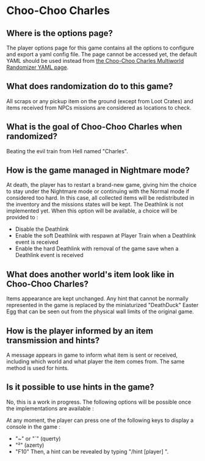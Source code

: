 # Choo-Choo Charles

## Where is the options page?
The player options page for this game contains all the options to configure and export a yaml config file.
The page cannot be accessed yet, the default YAML should be used instead from [the Choo-Choo Charles Multiworld Randomizer YAML page](https://github.com/lgbarrere/CCCharles-Random/blob/main/Release/CCCharles.yaml).

## What does randomization do to this game?
All scraps or any pickup item on the ground (except from Loot Crates) and items received from NPCs missions are considered as locations to check.

## What is the goal of Choo-Choo Charles when randomized?
Beating the evil train from Hell named "Charles".

## How is the game managed in Nightmare mode?
At death, the player has to restart a brand-new game, giving him the choice to stay under the Nightmare mode or continuing with the Normal mode if considered too hard.
In this case, all collected items will be redistributed in the inventory and the missions states will be kept.
The Deathlink is not implemented yet. When this option will be available, a choice will be provided to :
* Disable the Deathlink
* Enable the soft Deathlink with respawn at Player Train when a Deathlink event is received
* Enable the hard Deathlink with removal of the game save when a Deathlink event is received

## What does another world's item look like in Choo-Choo Charles?
Items appearance are kept unchanged.
Any hint that cannot be normally represented in the game is replaced by the miniaturized "DeathDuck" Easter Egg that can be seen out from the physical wall limits of the original game.

## How is the player informed by an item transmission and hints?
A message appears in game to inform what item is sent or received, including which world and what player the item comes from.
The same method is used for hints.

## Is it possible to use hints in the game?
No, this is a work in progress.
The following options will be possible once the implementations are available :

At any moment, the player can press one of the following keys to display a console in the game :
* "~" or "`" (querty)
* "²" (azerty)
* "F10"
Then, a hint can be revealed by typing "/hint [player] <item>".
